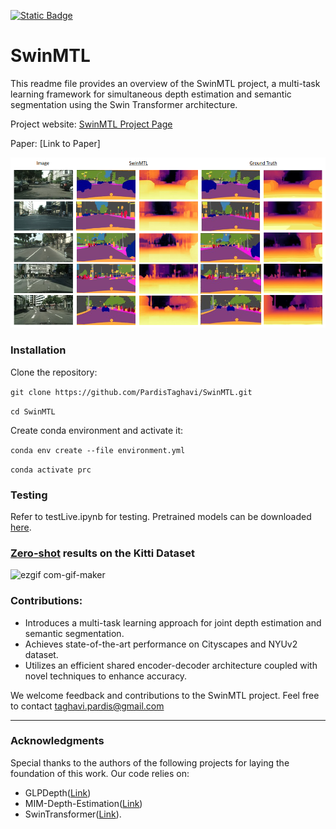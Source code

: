 

[![Static Badge](https://img.shields.io/badge/Project_Page-https%3A%2F%2Fpardistaghavi.github.io%2FSwinMTL.html-green?style=flat)](https://pardistaghavi.github.io/SwinMTL.html)


# SwinMTL

This readme file provides an overview of the SwinMTL project, a multi-task learning framework for simultaneous depth estimation and semantic segmentation using the Swin Transformer architecture.

Project website: [SwinMTL Project Page](https://pardistaghavi.github.io/SwinMTL.html)

Paper: [Link to Paper]

![qualititative](https://github.com/PardisTaghavi/SwinMTL/blob/main/results/qualititativeResults.png)


### Installation
Clone the repository: 

```git clone https://github.com/PardisTaghavi/SwinMTL.git```

```cd SwinMTL```

Create conda environment and activate it:

```conda env create --file environment.yml```

```conda activate prc```


### Testing

Refer to testLive.ipynb for testing.
Pretrained models can be downloaded [here](https://drive.google.com/drive/folders/1P91LEB4PXPomcAcdYzXRw4_9TVdFpYTA?usp=sharing).

### <ins>Zero-shot</ins> results on the Kitti Dataset

![ezgif com-gif-maker](https://github.com/PardisTaghavi/SwinMTL/blob/main/KittiZeroShotDemo.gif)



### Contributions:
- Introduces a multi-task learning approach for joint depth estimation and semantic segmentation.
- Achieves state-of-the-art performance on Cityscapes and NYUv2 dataset.
- Utilizes an efficient shared encoder-decoder architecture coupled with novel techniques to enhance accuracy.

We welcome feedback and contributions to the SwinMTL project. Feel free to contact taghavi.pardis@gmail.com



----------------------------------------------------------------------------------------------
### Acknowledgments
Special thanks to the authors of the following projects for laying the foundation of this work.
Our code relies on:
- GLPDepth([Link](https://github.com/vinvino02/GLPDepth))
-  MIM-Depth-Estimation([Link](https://github.com/SwinTransformer/MIM-Depth-Estimation?tab=readme-ov-file))
-  SwinTransformer([Link](https://github.com/microsoft/Swin-Transformer)).



